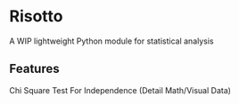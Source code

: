 # Risotto
A WIP lightweight Python module for statistical analysis

## Features
Chi Square Test For Independence (Detail Math/Visual Data)

